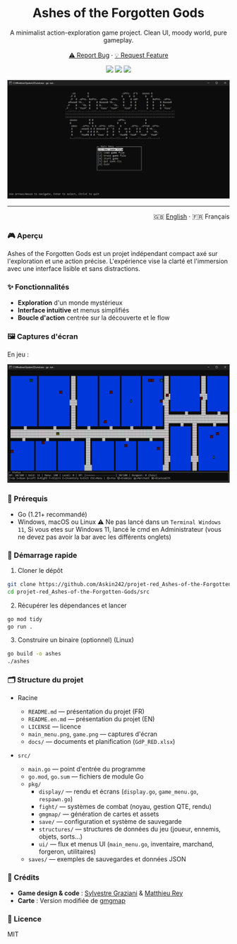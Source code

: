 <div align="center">
  <h1 align="center">Ashes of the Forgotten Gods</h1>
  <p align="center">
    A minimalist action-exploration game project. Clean UI, moody world, pure gameplay.
    <br />
    <br />
    <a href="https://github.com/Askin242/projet-red_Ashes-of-the-Forgotten-Gods/issues">⚠️ Report Bug</a>
    ·
    <a href="https://github.com/Askin242/projet-red_Ashes-of-the-Forgotten-Gods/issues">💡 Request Feature</a>
  </p>
  <p align="center">
    <img src="https://img.shields.io/badge/language-Go-00ADD8?style=for-the-badge&labelColor=000000" />
    <img src="https://img.shields.io/badge/platform-Windows%20%7C%20macOS%20%7C%20Linux-6E56CF?style=for-the-badge&labelColor=000000" />
    <img src="https://img.shields.io/badge/status-Work%20in%20Progress-f97316?style=for-the-badge&labelColor=000000" />
  </p>
  <p align="center">
    <img src="./main_menu.png" alt="Main Menu" />
  </p>
</div>

---

<p align="right">
  🇬🇧 <a href="./README.en.md">English</a> · 🇫🇷 Français
</p>

### 🎮 Aperçu

Ashes of the Forgotten Gods est un projet indépendant compact axé sur l'exploration et une action précise. L'expérience vise la clarté et l'immersion avec une interface lisible et sans distractions.

### ✨ Fonctionnalités

- **Exploration** d'un monde mystérieux
- **Interface intuitive** et menus simplifiés
- **Boucle d'action** centrée sur la découverte et le flow

### 🖼️ Captures d'écran

En jeu :

![En jeu](./game.png)

### 🧰 Prérequis

- Go (1.21+ recommandé)
- Windows, macOS ou Linux
⚠️ Ne pas lancé dans un `Terminal Windows 11`, Si vous etes sur Windows 11, lancé le cmd en Administrateur (vous ne devez pas avoir la bar avec les différents onglets)

### 🚀 Démarrage rapide

1) Cloner le dépôt

```bash
git clone https://github.com/Askin242/projet-red_Ashes-of-the-Forgotten-Gods.git
cd projet-red_Ashes-of-the-Forgotten-Gods/src
```

2) Récupérer les dépendances et lancer

```bash
go mod tidy
go run .
```

3) Construire un binaire (optionnel) (Linux)

```bash
go build -o ashes
./ashes
```

### 🗂️ Structure du projet 

- Racine
  - `README.md` — présentation du projet (FR)
  - `README.en.md` — présentation du projet (EN)
  - `LICENSE` — licence
  - `main_menu.png`, `game.png` — captures d'écran
  - `docs/` — documents et planification (`GdP_RED.xlsx`)

- `src/`
  - `main.go` — point d'entrée du programme
  - `go.mod`, `go.sum` — fichiers de module Go
  - `pkg/`
    - `display/` — rendu et écrans (`display.go`, `game_menu.go`, `respawn.go`)
    - `fight/` — systèmes de combat (noyau, gestion QTE, rendu)
    - `gmgmap/` — génération de cartes et assets 
    - `save/` — configuration et système de sauvegarde
    - `structures/` — structures de données du jeu (joueur, ennemis, objets, sorts…)
    - `ui/` — flux et menus UI (`main_menu.go`, inventaire, marchand, forgeron, utilitaires)
  - `saves/` — exemples de sauvegardes et données JSON

### 🙌 Crédits

- **Game design & code** : [Sylvestre Graziani](https://github.com/Askin242) & [Matthieu Rey](https://github.com/MathCat975)
- **Carte** : Version modifiée de [gmgmap](https://github.com/cxong/gomapgen)

### 📜 Licence

MIT
